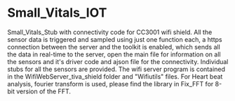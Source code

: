 # Small_Vitals_IOT
Small_Vitals_Stub with connectivity code for CC3001 wifi shield. 
All the sensor data is triggered and sampled using just one function each, a https connection between the server and the toolkit is enabled, 
which sends all the data in real-time to the server, open the main file for information on all the sensors and it's driver code and ajson file for the connectivity.
Individual stubs for all the sensors are provided.
The wifi server program is contained in the WifiWebServer_tiva_shield folder and "Wifiutils" files.
For Heart beat analysis, fourier transform is used, please find the library in Fix_FFT for 8-bit version of the FFT. 
